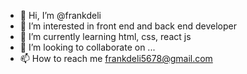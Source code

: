 - 👋 Hi, I’m @frankdeli
- 👀 I’m interested in front end and back end developer
- 🌱 I’m currently learning html, css, react js
- 💞️ I’m looking to collaborate on ...
- 📫 How to reach me frankdeli5678@gmail.com

<!---
frankdeli/frankdeli is a ✨ special ✨ repository because its `README.md` (this file) appears on your GitHub profile.
You can click the Preview link to take a look at your changes.
--->
